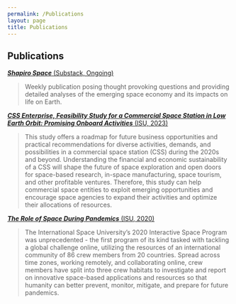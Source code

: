 ```yaml
---
permalink: /Publications
layout: page
title: Publications
---
```


## Publications
[**_Shapiro Space_** (Substack, Ongoing)](https://benjaminpshapiro.substack.com/)

>Weekly publication posing thought provoking questions and providing detailed analyses of the emerging space economy and its impacts on life on Earth.

[**_CSS Enterprise, Feasibility Study for a Commercial Space Station in Low Earth Orbit: Promising Onboard Activities_** (ISU, 2023)](https://isulibrary.isunet.edu/index.php?lvl=notice_display&id=11819)

>This study offers a roadmap for future business opportunities and practical recommendations for diverse activities, demands, and possibilities in a commercial space station (CSS) during the 2020s and beyond. Understanding the financial and economic sustainability of a CSS will shape the future of space exploration and open doors for space-based research, in-space manufacturing, space tourism, and other profitable ventures. Therefore, this study can help commercial space entities to exploit emerging opportunities and encourage space agencies to expand their activities and optimize their allocations of resources.

[**_The Role of Space During Pandemics_** (ISU, 2020)](https://isulibrary.isunet.edu/index.php?lvl=notice_display&id=11027#)

>The International Space University’s 2020 Interactive Space Program was unprecedented - the first program of its kind tasked with tackling a global challenge online, utilizing the resources of an international community of 86 crew members from 20 countries. Spread across time zones, working remotely, and collaborating online, crew members have split into three crew habitats to investigate and report on innovative space-based applications and resources so that humanity can better prevent, monitor, mitigate, and prepare for future pandemics.
